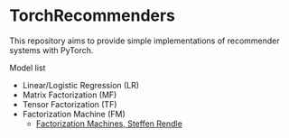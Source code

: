 # TorchRecommenders

This repository aims to provide simple implementations of recommender systems with PyTorch.

Model list
- Linear/Logistic Regression (LR)
- Matrix Factorization (MF) 
- Tensor Factorization (TF) 
- Factorization Machine (FM)
    - [Factorization Machines, Steffen Rendle](https://doi.org/10.1109/ICDM.2010.127)

